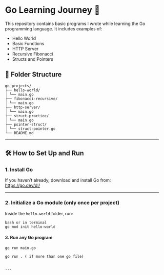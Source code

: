 # Go Learning Journey 🚀

This repository contains basic programs I wrote while learning the Go programming language. It includes examples of:

- Hello World
- Basic Functions
- HTTP Server
- Recursive Fibonacci
- Structs and Pointers

## 📁 Folder Structure
```
go_projects/
├── hello-world/
│ └── main.go
├── fibonacci-recursive/
│ └── main.go
├── http-server/
│ └── main.go
├── struct-practice/
│ └── main.go
├── pointer-struct/
│ └── struct-pointer.go
└── README.md
```


---

## 🛠 How to Set Up and Run

### 1. Install Go

If you haven’t already, download and install Go from:  
https://go.dev/dl/

---

### 2. Initialize a Go module (only once per project)

Inside the `hello-world` folder, run:

```
bash or in terminal
go mod init hello-world

```

#### 3. Run any Go program
```
go run main.go

go run . ( if more than one go file)


---

